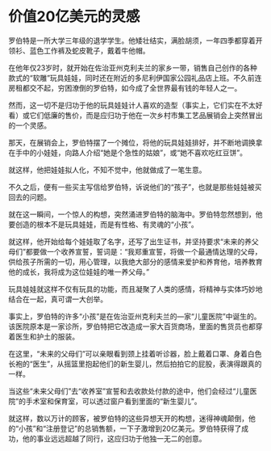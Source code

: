 # 价值20亿美元的灵感

罗伯特是一所大学三年级的退学学生。他矮壮结实，满脸胡须，一年四季都穿着开领衫、蓝色工作裤及蛇皮靴子，戴着牛他帽。 

在他年仅23岁时，就开始在佐治亚州克利夫兰的家乡一带，销售自己创作的各种款式的“软雕”玩具娃娃，同时还在附近的多尼利伊国家公园礼品店上班。不久前连房租都交不起，穷困潦倒的罗伯特，如今成了全世界最有钱的年轻人之一。 

然而，这一切不是归功于他的玩具娃娃计人喜欢的造型（事实上，它们实在不太好看）或它们低廉的售价，而是应归功于他在一次乡村市集工艺品展销会上突然冒出的一个灵感。 

那天，在展销会上，罗伯特摆了一个摊位，将他的玩具娃娃排好，并不断地调换拿在手中的小娃娃，向路人介绍“她是个急性的姑娘”，或“她不喜欢吃红豆饼”。 

就这样，他把娃娃拟人化，不知不觉中，他就做成了一笔生意。 

不久之后，便有一些买主写信给罗伯特，诉说他们的“孩子”，也就是那些娃娃被买回去的问题。 

就在这一瞬间，一个惊人的构想，突然涌进罗伯特的脑海中。罗伯特忽然想到，他要创造的根本不是玩具娃娃，而是有性格、有灵魂的“小孩”。 

就这样，他开始给每个娃娃取了名字，还写了出生证书，并坚持要求“未来的养父母们”都要做一个收养宣誓，誓词是：“我郑重宣誓，将做一个最通情达理的父母，供给孩子所需的一切，用心管理，以我绝大部分的感情来爱护和养育他，培养教育他的成长，我将成为这位娃娃的唯一养父母。” 

玩具娃娃就这样不仅有玩具的功能，而且凝聚了人类的感情，将精神与实体巧妙地结合在一起，真可谓一大创举。 

事实上，罗伯特的许多“小孩”是在佐治亚州克利夫兰的—家“儿童医院”中诞生的。该医院原本是一家诊所，罗伯特把它改造成一家大百货商场，里面的售货员也都穿着医生和护土的服装。 

在这里，“未来的父母们”可以亲眼看到颈上挂着听诊器，脸上戴着口罩、身着白色长袍的“医生”，从摇篮里抱起他们的新生婴儿，然后拍拍它的屁股，表演得跟真的一样。 

当这些“未来父母们”去“收养室”宣誓和去收款处付款的途中，他们会经过“儿童医院”的手术室和保育室，可以透过窗户看到里面的“新生婴儿”。 

就这样，数以万计的顾客，被罗伯特的这些异想天开的构想，迷得神魂颠倒，他的“小孩”和“注册登记”的总销售额，一下子激增到20亿美元。罗伯特获得了成功，他的事业远远超越了同行，这应归功于他独一无二的创意。
 